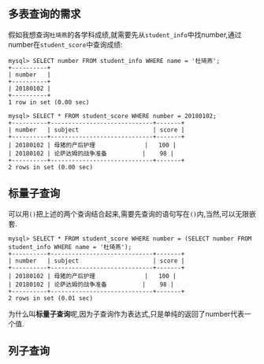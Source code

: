 ## 多表查询的需求

假如我想查询`杜琦燕`的各学科成绩,就需要先从`student_info`中找number,通过number在`student_score`中查询成绩:
```
mysql> SELECT number FROM student_info WHERE name = '杜琦燕';
+----------+
| number   |
+----------+
| 20180102 |
+----------+
1 row in set (0.00 sec)

mysql> SELECT * FROM student_score WHERE number = 20180102;
+----------+-----------------------------+-------+
| number   | subject                     | score |
+----------+-----------------------------+-------+
| 20180102 | 母猪的产后护理              |   100 |
| 20180102 | 论萨达姆的战争准备          |    98 |
+----------+-----------------------------+-------+
2 rows in set (0.00 sec)
```

## 标量子查询

可以用`()`把上述的两个查询结合起来,需要先查询的语句写在`()`内,当然,可以无限嵌套.
```
mysql> SELECT * FROM student_score WHERE number = (SELECT number FROM student_info WHERE name = '杜琦燕');
+----------+-----------------------------+-------+
| number   | subject                     | score |
+----------+-----------------------------+-------+
| 20180102 | 母猪的产后护理              |   100 |
| 20180102 | 论萨达姆的战争准备          |    98 |
+----------+-----------------------------+-------+
2 rows in set (0.01 sec)
```

为什么叫**标量子查询**呢,因为子查询作为表达式,只是单纯的返回了number代表一个值.

## 列子查询
